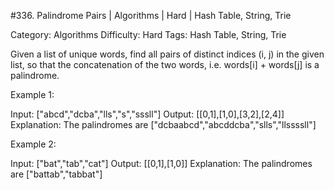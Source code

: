 #336. Palindrome Pairs | Algorithms | Hard | Hash Table, String, Trie

Category: Algorithms
Difficulty: Hard
Tags: Hash Table, String, Trie

Given a list of unique words, find all pairs of distinct indices (i, j) in the given list, so that the concatenation of the two words, i.e. words[i] + words[j] is a palindrome.

Example 1:



Input: ["abcd","dcba","lls","s","sssll"]
Output: [[0,1],[1,0],[3,2],[2,4]] 
Explanation: The palindromes are ["dcbaabcd","abcddcba","slls","llssssll"]



Example 2:


Input: ["bat","tab","cat"]
Output: [[0,1],[1,0]] 
Explanation: The palindromes are ["battab","tabbat"]




